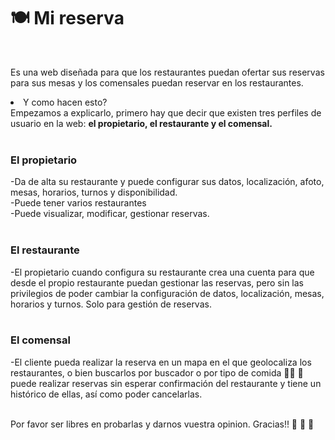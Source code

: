 <h1> 🍽️  Mi reserva</h1><br>

Es una web diseñada para que los restaurantes puedan ofertar sus reservas para sus mesas y los comensales puedan reservar en los restaurantes.<br> 
<li>Y como hacen esto?</li>
Empezamos a explicarlo, primero hay que decir que existen tres perfiles de usuario en la web: <b>el propietario, el restaurante y el comensal.</b><br><br>

  <h3>El propietario</h3>
  -Da de alta su restaurante y puede configurar sus datos, localización, afoto, mesas, horarios, turnos y disponibilidad.<br>
  -Puede tener varios restaurantes<br>
  -Puede visualizar, modificar, gestionar reservas.<br><br>
  <h3>  El restaurante</h3>
  -El propietario cuando configura su restaurante crea una cuenta para que desde el propio restaurante puedan gestionar las reservas, pero sin las privilegios de poder cambiar la configuración de datos, localización, mesas, horarios y turnos. Solo para gestión de reservas.<br><br>
  <h3>  El comensal</h3>
  -El cliente pueda realizar la reserva en un mapa en el que geolocaliza los restaurantes, o bien buscarlos por buscador o por tipo de comida 🍔🍖 🍤<br>
  puede realizar reservas sin esperar confirmación del restaurante y tiene un histórico de ellas, así como poder cancelarlas.<br><br>


Por favor ser libres en probarlas y darnos vuestra opinion. Gracias!! 🙈 🙉 🙊
